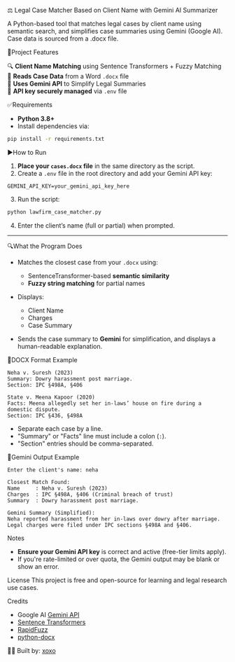 ⚖️ Legal Case Matcher Based on Client Name with Gemini AI Summarizer

A Python-based tool that matches legal cases by client name using semantic search, and simplifies case summaries using Gemini (Google AI). Case data is sourced from a .docx file.

📂Project Features

🔍 **Client Name Matching** using Sentence Transformers + Fuzzy Matching  
📄 **Reads Case Data** from a Word `.docx` file  
🤖 **Uses Gemini API** to Simplify Legal Summaries  
🔐 **API key securely managed** via `.env` file  

✅Requirements
- **Python 3.8+**
- Install dependencies via:
```bash
pip install -r requirements.txt
````
▶️How to Run

1. **Place your `cases.docx` file** in the same directory as the script.
2. Create a `.env` file in the root directory and add your Gemini API key:

```
GEMINI_API_KEY=your_gemini_api_key_here
```
3. Run the script:

```bash
python lawfirm_case_matcher.py
```
4. Enter the client’s name (full or partial) when prompted.

---

🔍What the Program Does

* Matches the closest case from your `.docx` using:

  *  SentenceTransformer-based **semantic similarity**
  *  **Fuzzy string matching** for partial names

* Displays:

  *  Client Name
  *  Charges
  *  Case Summary

* Sends the case summary to **Gemini** for simplification, and displays a human-readable explanation.



📝DOCX Format Example

```
Neha v. Suresh (2023)
Summary: Dowry harassment post marriage.
Section: IPC §498A, §406

State v. Meena Kapoor (2020)
Facts: Meena allegedly set her in-laws’ house on fire during a domestic dispute.
Section: IPC §436, §498A
```

* Separate each case by a line.
* "Summary" or "Facts" line must include a colon (`:`).
* "Section" entries should be comma-separated.



🧠Gemini Output Example

```
Enter the client's name: neha

Closest Match Found:
Name     : Neha v. Suresh (2023)
Charges  : IPC §498A, §406 (Criminal breach of trust)
Summary  : Dowry harassment post marriage.

Gemini Summary (Simplified):
Neha reported harassment from her in-laws over dowry after marriage. Legal charges were filed under IPC sections §498A and §406.
```

 Notes
* **Ensure your Gemini API key** is correct and active (free-tier limits apply).
* If you're rate-limited or over quota, the Gemini output may be blank or show an error.



 License
This project is free and open-source for learning and legal research use cases.

 Credits
* Google AI [Gemini API](https://ai.google.dev)
* [Sentence Transformers](https://www.sbert.net/)
* [RapidFuzz](https://github.com/maxbachmann/RapidFuzz)
* [python-docx](https://python-docx.readthedocs.io/)


👩‍💻 Built by: [xoxo](https://github.com/xoxo444)






